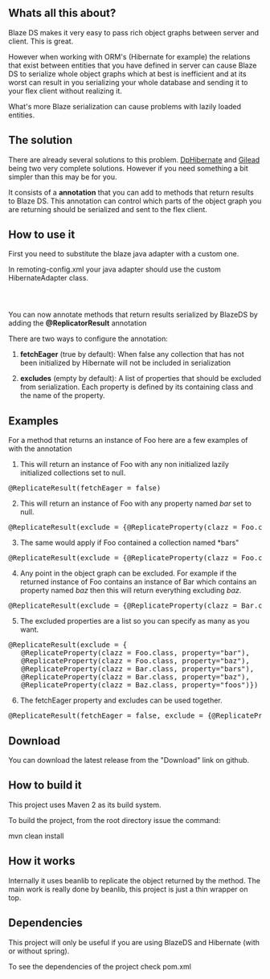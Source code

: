 ## Whats all this about?

Blaze DS makes it very easy to pass rich object graphs between server and client. This is great.

However when working with ORM's (Hibernate for example) the relations that exist between entities that you have defined in server can cause Blaze DS to serialize whole object graphs which at best is inefficient and at its worst can result in you serializing your whole database and sending it to your flex client without realizing it.

What's more Blaze serialization can cause problems with lazily loaded entities.

## The solution

There are already several solutions to this problem. <a href="http://code.google.com/p/dphibernate">DpHibernate</a> and <a href="http://noon.gilead.free.fr/gilead">Gilead</a> being two very complete solutions. However if you need something a bit simpler than this may be for you.

It consists of a **annotation** that you can add to methods that return results to Blaze DS. This annotation can control which parts of the object graph you are returning should be serialized and sent to the flex client.

## How to use it

First you need to substitute the blaze java adapter with a custom one.

In remoting-config.xml your java adapter should use the custom HibernateAdapter class.

<code>
   <adapter-definition id="java-object" class="com.github.blazeds.replicator.HibernateAdapter" />
</code>

You can now annotate methods that return results serialized by BlazeDS by adding the **@ReplicatorResult** annotation

There are two ways to configure the annotation: 

1. **fetchEager** (true by default): When false any collection that has not been initialized by Hibernate will not be included in serialization 

2. **excludes** (empty by default): A list of properties that should be excluded from serialization. Each property is defined by its containing class and the name of the property.

## Examples


For a method that returns an instance of Foo here are a few examples of with the annotation

1) This will return an instance of Foo with any non initialized lazily initialized collections set to null.

<pre>
@ReplicateResult(fetchEager = false)
</pre>


2) This will return an instance of Foo with any property named *bar* set to null.

<pre>
@ReplicateResult(exclude = {@ReplicateProperty(clazz = Foo.class, property="bar")})
</pre>

3) The same would apply if Foo contained a collection named *bars"

<pre>
@ReplicateResult(exclude = {@ReplicateProperty(clazz = Foo.class, property="bars")})
</pre>


4) Any point in the object graph can be excluded. For example if the returned instance of Foo contains an instance of Bar which contains an property named *baz* then this will return everything excluding *baz*.

<pre>
@ReplicateResult(exclude = {@ReplicateProperty(clazz = Bar.class, property="baz")})
</pre>


5) The excluded properties are a list so you can specify as many as you want.

<pre>
@ReplicateResult(exclude = {
   @ReplicateProperty(clazz = Foo.class, property="bar"),
   @ReplicateProperty(clazz = Foo.class, property="baz"),
   @ReplicateProperty(clazz = Bar.class, property="bars"),
   @ReplicateProperty(clazz = Bar.class, property="baz"),
   @ReplicateProperty(clazz = Baz.class, property="foos")})
</pre>



6) The fetchEager property and excludes can be used together.

<pre>
@ReplicateResult(fetchEager = false, exclude = {@ReplicateProperty(clazz = Foo.class, property="bar")})
</pre>


## Download

You can download the latest release from the "Download" link on github.


## How to build it

This project uses Maven 2 as its build system.

To build the project, from the root directory issue the command:

mvn clean install


## How it works

Internally it uses beanlib to replicate the object returned by the method. The main work is really done by beanlib, this project is just a thin wrapper on top.


## Dependencies

This project will only be useful if you are using BlazeDS and Hibernate (with or without spring).

To see the dependencies of the project check pom.xml

